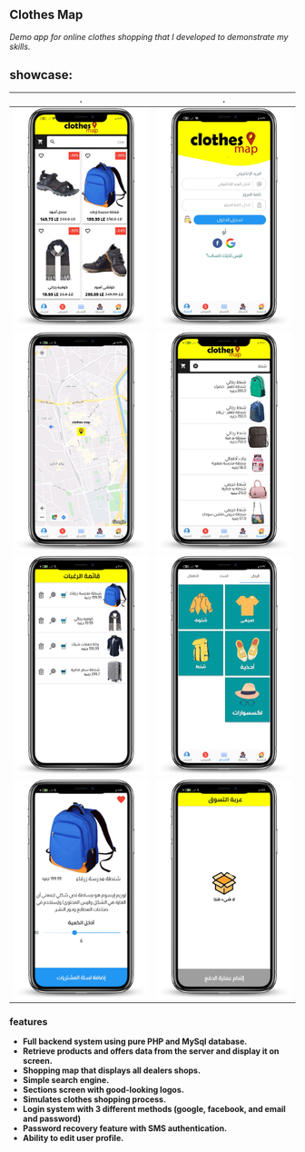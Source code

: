 Clothes Map
-----------
_Demo app for online clothes shopping that I developed to demonstrate my skills._

## showcase:
| . | . |
| --- | --- |
![home](/showcase/home.png) | ![login](/showcase/login.png)
![shopping_map](/showcase/shopping_map.png) | ![products_search](/showcase/products_search.png)
![wish_list](/showcase/wish_list.png) | ![sections](/showcase/sections.png)
![product_details](/showcase/product_details.png) | ![shopping_cart](/showcase/shopping_cart.png)

### features
* __Full backend system using pure PHP and MySql database.__
* __Retrieve products and offers data from the server and display it on screen.__
* __Shopping map that displays all dealers shops.__
* __Simple search engine.__
* __Sections screen with good-looking logos.__
* __Simulates clothes shopping process.__
* __Login system with 3 different methods (google, facebook, and email and password)__
* __Password recovery feature with SMS authentication.__
* __Ability to edit user profile.__
